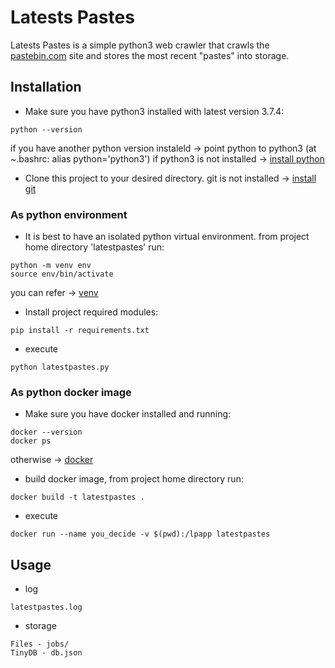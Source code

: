 # Latests Pastes
Latests Pastes is a simple python3 web crawler that crawls the [pastebin.com](https://pastebin.com/) site and stores the most recent "pastes" into storage. 

## Installation 
* Make sure you have python3 installed with latest version 3.7.4:
```
python --version
```
if you have another python version instaleld -> point python to python3 (at ~.bashrc: alias python='python3')
if python3 is not installed -> [install python](https://www.python.org/downloads/)

* Clone this project to your desired directory.
git is not installed -> [install git](https://git-scm.com/download)

### As python environment

* It is best to have an isolated python virtual environment. from project home directory 'latestpastes' run:
```
python -m venv env
source env/bin/activate
```
you can refer -> [venv](https://realpython.com/python-virtual-environments-a-primer/)
* Install project required modules:
```
pip install -r requirements.txt
```
* execute
```
python latestpastes.py
```

### As python docker image

* Make sure you have docker installed and running:
```
docker --version
docker ps
```
otherwise  -> [docker](https://docs.docker.com/install/)

* build docker image, from project home directory run:
```
docker build -t latestpastes .
```
* execute
```
docker run --name you_decide -v $(pwd):/lpapp latestpastes
```

## Usage

* log
```
latestpastes.log
```
* storage
```
Files - jobs/
TinyDB - db.json
```




